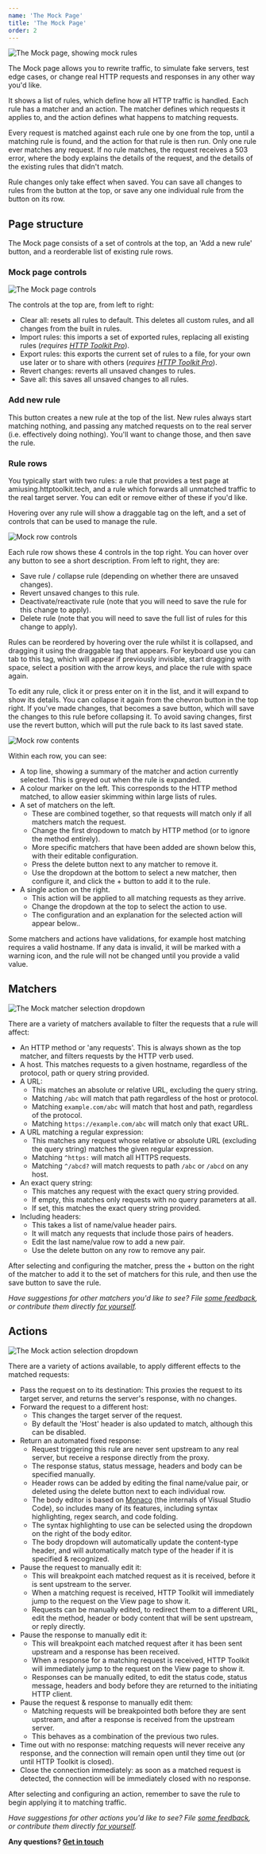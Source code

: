 ```yaml
---
name: 'The Mock Page'
title: 'The Mock Page'
order: 2
---
```


![The Mock page, showing mock rules](../../images/edit-screenshot.png)

The Mock page allows you to rewrite traffic, to simulate fake servers, test edge cases, or change real HTTP requests and responses in any other way you'd like.

It shows a list of rules, which define how all HTTP traffic is handled. Each rule has a matcher and an action. The matcher defines which requests it applies to, and the action defines what happens to matching requests.

Every request is matched against each rule one by one from the top, until a matching rule is found, and the action for that rule is then run. Only one rule ever matches any request. If no rule matches, the request receives a 503 error, where the body explains the details of the request, and the details of the existing rules that didn't match.

Rule changes only take effect when saved. You can save all changes to rules from the button at the top, or save any one individual rule from the button on its row.

## Page structure

The Mock page consists of a set of controls at the top, an 'Add a new rule' button, and a reorderable list of existing rule rows.

### Mock page controls

![The Mock page controls](./mock-page-controls.png)

The controls at the top are, from left to right:
- Clear all: resets all rules to default. This deletes all custom rules, and all changes from the built in rules.
- Import rules: this imports a set of exported rules, replacing all existing rules (_requires [HTTP Toolkit Pro](/get-pro)_).
- Export rules: this exports the current set of rules to a file, for your own use later or to share with others (_requires [HTTP Toolkit Pro](/get-pro)_).
- Revert changes: reverts all unsaved changes to rules.
- Save all: this saves all unsaved changes to all rules.

### Add new rule

This button creates a new rule at the top of the list. New rules always start matching nothing, and passing any matched requests on to the real server (i.e. effectively doing nothing). You'll want to change those, and then save the rule.

### Rule rows

You typically start with two rules: a rule that provides a test page at amiusing.httptoolkit.tech, and a rule which forwards all unmatched traffic to the real target server. You can edit or remove either of these if you'd like.

Hovering over any rule will show a draggable tag on the left, and a set of controls that can be used to manage the rule.

![Mock row controls](./mock-row-controls.png)

Each rule row shows these 4 controls in the top right. You can hover over any button to see a short description. From left to right, they are:

* Save rule / collapse rule (depending on whether there are unsaved changes).
* Revert unsaved changes to this rule.
* Deactivate/reactivate rule (note that you will need to save the rule for this change to apply).
* Delete rule (note that you will need to save the full list of rules for this change to apply).

Rules can be reordered by hovering over the rule whilst it is collapsed, and dragging it using the draggable tag that appears. For keyboard use you can tab to this tag, which will appear if previously invisible, start dragging with space, select a position with the arrow keys, and place the rule with space again.

To edit any rule, click it or press enter on it in the list, and it will expand to show its details. You can collapse it again from the chevron button in the top right. If you've made changes, that becomes a save button, which will save the changes to this rule before collapsing it. To avoid saving changes, first use the revert button, which will put the rule back to its last saved state.

![Mock row contents](./mock-row-body.png)

Within each row, you can see:

* A top line, showing a summary of the matcher and action currently selected. This is greyed out when the rule is expanded.
* A colour marker on the left. This corresponds to the HTTP method matched, to allow easier skimming within large lists of rules.
* A set of matchers on the left.
    * These are combined together, so that requests will match only if all matchers match the request.
    * Change the first dropdown to match by HTTP method (or to ignore the method entirely).
    * More specific matchers that have been added are shown below this, with their editable configuration.
    * Press the delete button next to any matcher to remove it.
    * Use the dropdown at the bottom to select a new matcher, then configure it, and click the + button to add it to the rule.
* A single action on the right.
    * This action will be applied to all matching requests as they arrive.
    * Change the dropdown at the top to select the action to use.
    * The configuration and an explanation for the selected action will appear below..

Some matchers and actions have validations, for example host matching requires a valid hostname. If any data is invalid, it will be marked with a warning icon, and the rule will not be changed until you provide a valid value.

## Matchers

![The Mock matcher selection dropdown](./mock-matchers.png)

There are a variety of matchers available to filter the requests that a rule will affect:

* An HTTP method or 'any requests'. This is always shown as the top matcher, and filters requests by the HTTP verb used.
* A host. This matches requests to a given hostname, regardless of the protocol, path or query string provided.
* A URL:
    * This matches an absolute or relative URL, excluding the query string.
    * Matching `/abc` will match that path regardless of the host or protocol.
    * Matching `example.com/abc` will match that host and path, regardless of the protocol.
    * Matching `https://example.com/abc` will match only that exact URL.
* A URL matching a regular expression:
    * This matches any request whose relative or absolute URL (excluding the query string) matches the given regular expression.
    * Matching `^https:` will match all HTTPS requests.
    * Matching `^/abcd?` will match requests to path `/abc` or `/abcd` on any host.
* An exact query string:
    * This matches any request with the exact query string provided.
    * If empty, this matches only requests with no query parameters at all.
    * If set, this matches the exact query string provided.
* Including headers:
    * This takes a list of name/value header pairs.
    * It will match any requests that include those pairs of headers.
    * Edit the last name/value row to add a new pair.
    * Use the delete button on any row to remove any pair.

After selecting and configuring the matcher, press the + button on the right of the matcher to add it to the set of matchers for this rule, and then use the save button to save the rule.

_Have suggestions for other matchers you'd like to see? File [some feedback](https://github.com/httptoolkit/feedback/issues/new), or contribute them directly [for yourself](https://github.com/httptoolkit/httptoolkit-ui#contributing)._

## Actions

![The Mock action selection dropdown](./mock-actions.png)

There are a variety of actions available, to apply different effects to the matched requests:

* Pass the request on to its destination: This proxies the request to its target server, and returns the server's response, with no changes.
* Forward the request to a different host:
    * This changes the target server of the request.
    * By default the 'Host' header is also updated to match, although this can be disabled.
* Return an automated fixed response:
    * Request triggering this rule are never sent upstream to any real server, but receive a response directly from the proxy.
    * The response status, status message, headers and body can be specified manually.
    * Header rows can be added by editing the final name/value pair, or deleted using the delete button next to each individual row.
    * The body editor is based on [Monaco](https://github.com/microsoft/monaco-editor) (the internals of Visual Studio Code), so includes many of its features, including syntax highlighting, regex search, and code folding.
    * The syntax highlighting to use can be selected using the dropdown on the right of the body editor.
    * The body dropdown will automatically update the content-type header, and will automatically match type of the header if it is specified & recognized.
* Pause the request to manually edit it:
    * This will breakpoint each matched request as it is received, before it is sent upstream to the server.
    * When a matching request is received, HTTP Toolkit will immediately jump to the request on the View page to show it.
    * Requests can be manually edited, to redirect them to a different URL, edit the method, header or body content that will be sent upstream, or reply directly.
* Pause the response to manually edit it:
    * This will breakpoint each matched request after it has been sent upstream and a response has been received.
    * When a response for a matching request is received, HTTP Toolkit will immediately jump to the request on the View page to show it.
    * Responses can be manually edited, to edit the status code, status message, headers and body before they are returned to the initiating HTTP client.
* Pause the request & response to manually edit them:
    * Matching requests will be breakpointed both before they are sent upstream, and after a response is received from the upstream server.
    * This behaves as a combination of the previous two rules.
* Time out with no response: matching requests will never receive any response, and the connection will remain open until they time out (or until HTTP Toolkit is closed).
* Close the connection immediately: as soon as a matched request is detected, the connection will be immediately closed with no response.

After selecting and configuring an action, remember to save the rule to begin applying it to matching traffic.

_Have suggestions for other actions you'd like to see? File [some feedback](https://github.com/httptoolkit/feedback/issues/new), or contribute them directly [for yourself](https://github.com/httptoolkit/httptoolkit-ui#contributing)._

**Any questions? [Get in touch](/contact)**